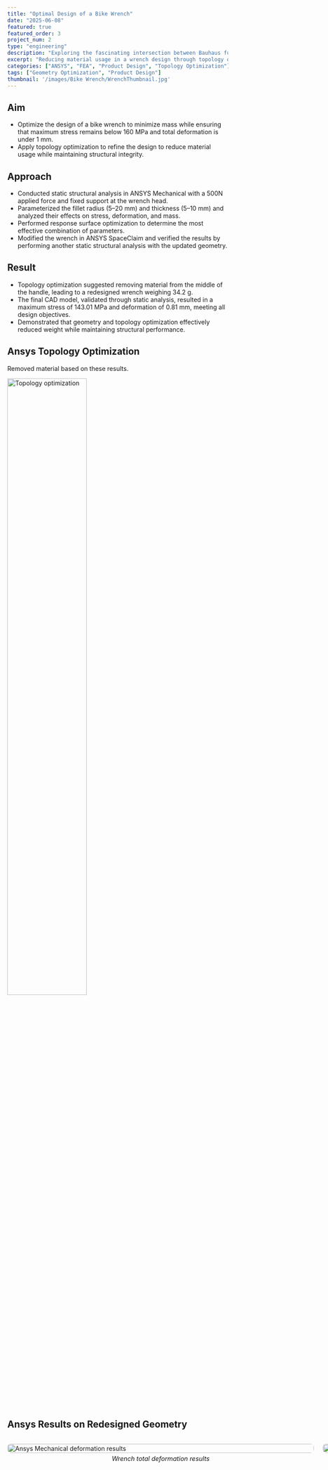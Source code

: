 ```yaml
---
title: "Optimal Design of a Bike Wrench"
date: "2025-06-08"
featured: true
featured_order: 3
project_num: 2
type: "engineering"
description: "Exploring the fascinating intersection between Bauhaus functionalism and monumental design"
excerpt: "Reducing material usage in a wrench design through topology optimization using ANSYS Mechanical."
categories: ["ANSYS", "FEA", "Product Design", "Topology Optimization"]
tags: ["Geometry Optimization", "Product Design"]
thumbnail: '/images/Bike Wrench/WrenchThumbnail.jpg'
---
```


## Aim
- Optimize the design of a bike wrench to minimize mass while ensuring that maximum stress remains below 160 MPa and total deformation is under 1 mm.
- Apply topology optimization to refine the design to reduce material usage while maintaining structural integrity.

## Approach
- Conducted static structural analysis in ANSYS Mechanical with a 500N applied force and fixed support at the wrench head.
- Parameterized the fillet radius (5–20 mm) and thickness (5–10 mm) and analyzed their effects on stress, deformation, and mass.
- Performed response surface optimization to determine the most effective combination of parameters.
- Modified the wrench in ANSYS SpaceClaim and verified the results by performing another static structural analysis with the updated geometry.

## Result
- Topology optimization suggested removing material from the middle of the handle, leading to a redesigned wrench weighing 34.2 g.
- The final CAD model, validated through static analysis, resulted in a maximum stress of 143.01 MPa and deformation of 0.81 mm, meeting all design objectives.
- Demonstrated that geometry and topology optimization effectively reduced weight while maintaining structural performance.

## Ansys Topology Optimization
Removed material based on these results.
<div class="my-12 text-center">
  <a href="/images/Bike Wrench/Surface Topology Optimization.png" class="inline-block">
    <img src="/images/Bike Wrench/Surface Topology Optimization.png" alt="Topology optimization" class="rounded-lg shadow-md cursor-pointer hover:opacity-90 transition-opacity" style="width: 60%; height: auto;" />
  </a>
</div>

## Ansys Results on Redesigned Geometry
<div class="photo-row">
  <figure>
    <img src="/images/Bike Wrench/WrenchDeformationResults.png" alt="Ansys Mechanical deformation results">
    <figcaption>Wrench total deformation results</figcaption>
  </figure>
  <figure>
    <img src="/images/Bike Wrench/WrenchStressResults.png" alt="Ansys Mechanical stress results">
    <figcaption>Wrench von Mises stress results</figcaption>
  </figure>
</div>

<style>
.photo-row {
  display: grid;
  grid-template-columns: repeat(2, 1fr);
  gap: 20px;
  align-items: start;
  margin: 2rem 0;
}

.photo-row figure {
  margin: 0 !important;
  display: flex;
  flex-direction: column;
  align-items: center;
  gap: 4px; /* Adjust this value - try 0px, 2px, 4px, etc. */
}

.photo-row img {
  width: 700px;
  height: 100%;
  object-fit: cover;
  object-position: center;
  border-radius: 8px;
  margin: 0 !important; /* Override any markdown img margins */
  margin-bottom: 0 !important; /* Specifically override bottom margin */
}

/* Target figcaption more specifically */
.photo-row figure figcaption {
  font-style: italic;
  font-size: 0.9rem;
  color: var(--color-text-muted);
  text-align: center;
  margin: 0 !important; /* Override all margins */
  margin-top: 0 !important; /* Specifically override top margin */
  margin-bottom: 0 !important; /* Specifically override bottom margin */
  padding: 0 !important; /* Override any padding */
}

/* Responsive: stack on mobile */
@media (max-width: 768px) {
  .photo-row {
    grid-template-columns: 1fr;
  }
  
  .photo-row img {
    height: 200px;
  }
}
</style>